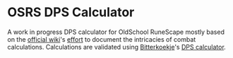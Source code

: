 # OSRS DPS Calculator

A work in progress DPS calculator for OldSchool RuneScape mostly based on the 
[official wiki](https://oldschool.runescape.wiki/)'s 
[effort](https://oldschool.runescape.wiki/w/RuneScape:Sandbox/combat_pseudocode) 
to document the intricacies of combat calculations. Calculations are validated using
[Bitterkoekje](https://twitter.com/bitterkoekjers)'s 
[DPS calculator](https://docs.google.com/spreadsheets/d/1wBXIlvAmqoQpu5u9XBfD4B0PW7D8owyO_CnRDiTHBKQ).